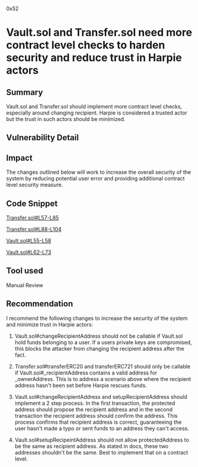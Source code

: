 0x52
# Vault.sol and Transfer.sol need more contract level checks to harden security and reduce trust in Harpie actors

## Summary

Vault.sol and Transfer.sol should implement more contract level checks, especially around changing recipient. Harpie is considered a trusted actor but the trust in such actors should be minimized. 

## Vulnerability Detail

## Impact

The changes outlined below will work to increase the overall security of the system by reducing potential user error and providing additional contract level security measure.

## Code Snippet

[Transfer.sol#L57-L85](https://github.com/Harpieio/contracts/blob/97083d7ce8ae9d85e29a139b1e981464ff92b89e/contracts/Transfer.sol#L57-L85)

[Transfer.sol#L88-L104](https://github.com/Harpieio/contracts/blob/97083d7ce8ae9d85e29a139b1e981464ff92b89e/contracts/Transfer.sol#L88-L104)

[Vault.sol#L55-L58](https://github.com/Harpieio/contracts/blob/97083d7ce8ae9d85e29a139b1e981464ff92b89e/contracts/Vault.sol#L55-L58)

[Vault.sol#L62-L73](https://github.com/Harpieio/contracts/blob/97083d7ce8ae9d85e29a139b1e981464ff92b89e/contracts/Vault.sol#L62-L73)

## Tool used

Manual Review

## Recommendation

I recommend the following changes to increase the security of the system and minimize trust in Harpie actors:

1. Vault.sol#changeRecipientAddress should not be callable if Vault.sol hold funds belonging to a user. If a users private keys are compromised, this blocks the attacker from changing the recipient address after the fact.

2. Transfer.sol#transferERC20 and transferERC721 should only be callable if Vault.sol#_recipientAddress contains a valid address for _ownerAddress. This is to address a scenario above where the recipient address hasn't been set before Harpie rescues funds.

3. Vault.sol#changeRecipientAddress and setupRecipientAddress should implement a 2 step process. In the first transaction, the protected address should propose the recipient address and in the second transaction the recipient address should confirm the address. This process confirms that recipient address is correct, guaranteeing the user hasn't made a typo or sent funds to an address they can't access.

4. Vault.sol#setupRecipeintAddress should not allow protectedAddress to be the same as recipient address. As stated in docs, these two addresses shouldn't be the same. Best to implement that on a contract level.